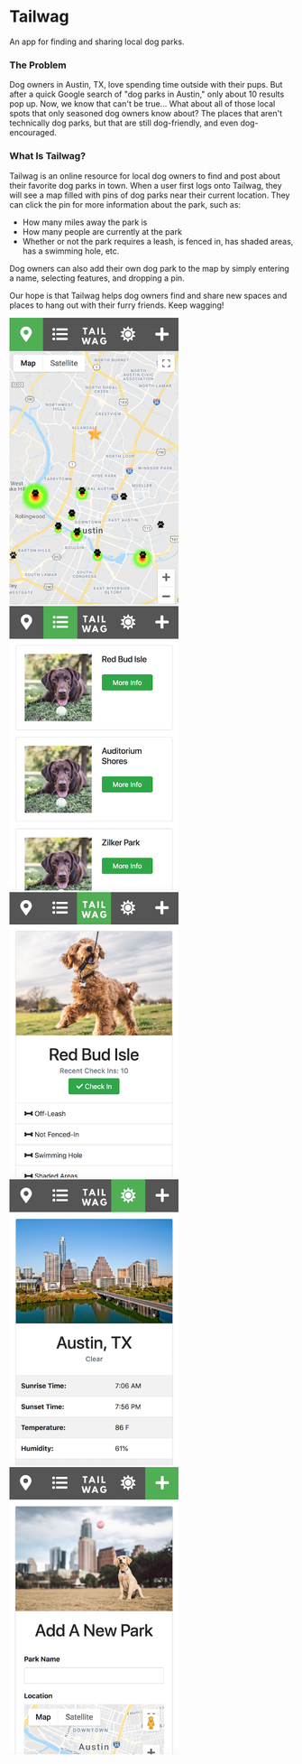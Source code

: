 # Tailwag
An app for finding and sharing local dog parks.

### The Problem
Dog owners in Austin, TX, love spending time outside with their pups. But after a quick Google search of "dog parks in Austin," only about 10 results pop up. Now, we know that can't be true... What about all of those local spots that only seasoned dog owners know about? The places that aren't technically dog parks, but that are still dog-friendly, and even dog-encouraged.

### What Is Tailwag?
Tailwag is an online resource for local dog owners to find and post about their favorite dog parks in town. When a user first logs onto Tailwag, they will see a map filled with pins of dog parks near their current location. They can click the pin for more information about the park, such as:
* How many miles away the park is
* How many people are currently at the park
* Whether or not the park requires a leash, is fenced in, has shaded areas, has a swimming hole, etc.

Dog owners can also add their own dog park to the map by simply entering a name, selecting features, and dropping a pin.

Our hope is that Tailwag helps dog owners find and share new spaces and places to hang out with their furry friends. Keep wagging!

<img src="assets/photos/app1.png" width="300px">
<img src="assets/photos/app2.png" width="300px">
<img src="assets/photos/app3.png" width="300px">
<img src="assets/photos/app4.png" width="300px">
<img src="assets/photos/app5.png" width="300px">